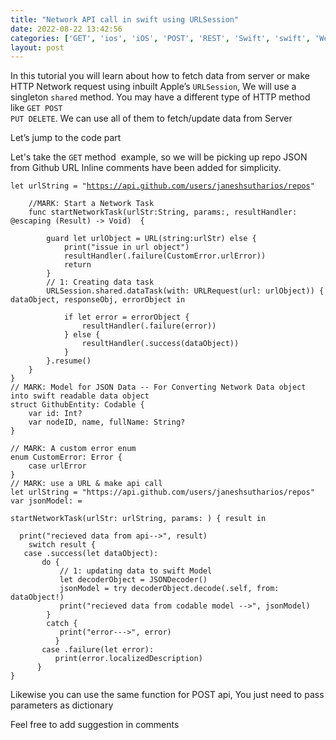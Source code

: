 ```yaml
---
title: "Network API call in swift using URLSession"
date: 2022-08-22 13:42:56
categories: ['GET', 'ios', 'iOS', 'POST', 'REST', 'Swift', 'swift', 'WebService']
layout: post
---
```


<!-- wp:paragraph -->
In this tutorial you will learn about how to fetch data from server or make HTTP Network request using inbuilt Apple’s <code>URLSession</code>, We will use a singleton <code>shared</code> method. You may have a different type of HTTP method like <code>GET POST PUT DELETE</code>. We can use all of them to fetch/update data from Server


<!-- /wp:paragraph -->

<!-- wp:paragraph -->
Let’s jump to the code part 


<!-- /wp:paragraph -->

<!-- wp:paragraph -->
Let's take the <code>GET</code> method  example, so we will be picking up repo JSON from Github URL Inline comments have been added for simplicity.


<!-- /wp:paragraph -->

<!-- wp:paragraph -->
 <code>let urlString = "https://api.github.com/users/janeshsutharios/repos" </code>


<!-- /wp:paragraph -->

<!-- wp:code {"lineNumbers":true} -->
<pre title="" class="wp-block-code"><code lang="swift" class="language-swift line-numbers">    //MARK: Start a Network Task
    func startNetworkTask(urlStr:String, params:, resultHandler: @escaping (Result<Data?, Error>) -> Void)  {
        
        guard let urlObject = URL(string:urlStr) else {
            print("issue in url object")
            resultHandler(.failure(CustomError.urlError))
            return
        }
        // 1: Creating data task
        URLSession.shared.dataTask(with: URLRequest(url: urlObject)) { dataObject, responseObj, errorObject in
            
            if let error = errorObject {
                resultHandler(.failure(error))
            } else {
                resultHandler(.success(dataObject))
            }
        }.resume()
    }
}
// MARK: Model for JSON Data -- For Converting Network Data object into swift readable data object
struct GithubEntity: Codable {
    var id: Int?
    var nodeID, name, fullName: String?
}

// MARK: A custom error enum
enum CustomError: Error {
    case urlError
}
// MARK: use a URL & make api call
let urlString = "https://api.github.com/users/janeshsutharios/repos"
var jsonModel: = 

startNetworkTask(urlStr: urlString, params: ) { result in

  print("recieved data from api-->", result)
    switch result {
   case .success(let dataObject):
       do {
           // 1: updating data to swift Model
           let decoderObject = JSONDecoder()
           jsonModel = try decoderObject.decode(.self, from: dataObject!)
           print("recieved data from codable model -->", jsonModel)
        }
        catch {
           print("error--->", error)
          }
       case .failure(let error):
          print(error.localizedDescription)
      }
}</code></pre>
<!-- /wp:code -->

<!-- wp:paragraph -->
Likewise you can use the same function for POST api, You just need to pass parameters as dictionary 


<!-- /wp:paragraph -->

<!-- wp:paragraph -->
Feel free to add suggestion in comments


<!-- /wp:paragraph -->